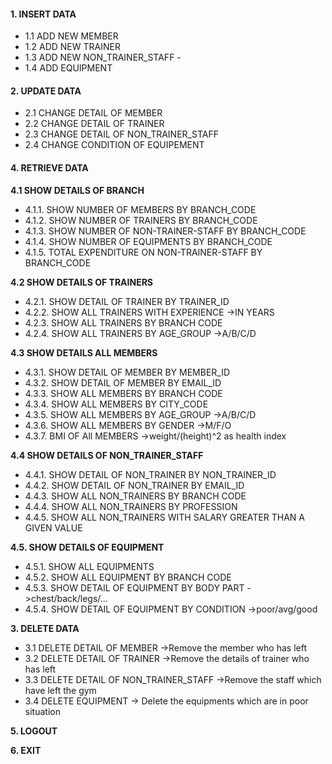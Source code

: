#### 1. INSERT DATA 
- 1.1 ADD NEW MEMBER     
- 1.2 ADD NEW TRAINER    
- 1.3 ADD NEW NON_TRAINER_STAFF -
- 1.4 ADD EQUIPMENT


#### 2. UPDATE DATA
- 2.1 CHANGE DETAIL OF MEMBER
- 2.2 CHANGE DETAIL OF TRAINER
- 2.3 CHANGE DETAIL OF NON_TRAINER_STAFF
- 2.4 CHANGE CONDITION OF EQUIPEMENT



#### 4. RETRIEVE DATA 

**4.1 SHOW DETAILS OF BRANCH**
  - 4.1.1. SHOW NUMBER OF MEMBERS BY BRANCH_CODE
  -  4.1.2. SHOW NUMBER OF TRAINERS BY BRANCH_CODE  
  -  4.1.3. SHOW NUMBER OF NON-TRAINER-STAFF BY BRANCH_CODE
  -  4.1.4. SHOW NUMBER OF EQUIPMENTS BY BRANCH_CODE
  -  4.1.5. TOTAL EXPENDITURE ON NON-TRAINER-STAFF BY BRANCH_CODE

**4.2 SHOW DETAILS OF TRAINERS** 
	
  -  4.2.1. SHOW DETAIL OF TRAINER BY TRAINER_ID
  -  4.2.2. SHOW ALL TRAINERS WITH EXPERIENCE   ->IN YEARS
  -  4.2.3. SHOW ALL TRAINERS BY BRANCH CODE  
  -  4.2.4. SHOW ALL TRAINERS BY AGE_GROUP     ->A/B/C/D

**4.3 SHOW DETAILS ALL MEMBERS**
  -  4.3.1. SHOW DETAIL OF MEMBER BY MEMBER_ID
  -  4.3.2. SHOW DETAIL OF MEMBER BY EMAIL_ID
  -  4.3.3. SHOW ALL MEMBERS BY BRANCH CODE
  -  4.3.4. SHOW ALL MEMBERS BY CITY_CODE
  -  4.3.5. SHOW ALL MEMBERS BY AGE_GROUP  ->A/B/C/D
  -  4.3.6. SHOW ALL MEMBERS BY GENDER     ->M/F/O
  -  4.3.7. BMI OF All MEMBERS             ->weight/(height)^2 as health index 


**4.4 SHOW DETAILS OF NON_TRAINER_STAFF**
  -   4.4.1. SHOW DETAIL OF NON_TRAINER BY NON_TRAINER_ID
  -   4.4.2. SHOW DETAIL OF NON_TRAINER BY EMAIL_ID
  -   4.4.3. SHOW ALL NON_TRAINERS BY BRANCH CODE
  -   4.4.4. SHOW ALL NON_TRAINERS BY PROFESSION
  -   4.4.5. SHOW ALL NON_TRAINERS WITH SALARY GREATER THAN A GIVEN VALUE

**4.5. SHOW DETAILS OF EQUIPMENT**
  -   4.5.1. SHOW ALL EQUIPMENTS
  -   4.5.2. SHOW ALL EQUIPMENT BY BRANCH CODE      
  -   4.5.3. SHOW DETAIL OF EQUIPMENT BY BODY PART  ->chest/back/legs/...
  -   4.5.4. SHOW DETAIL OF EQUIPMENT BY CONDITION  ->poor/avg/good


**3. DELETE DATA**
- 3.1 DELETE DETAIL OF MEMBER   ->Remove the member who has left
- 3.2 DELETE DETAIL OF TRAINER  ->Remove the details of trainer who has left
- 3.3 DELETE DETAIL OF NON_TRAINER_STAFF  ->Remove the staff which have left the gym
- 3.4 DELETE EQUIPMENT   -> Delete the equipments which are in poor situation


**5. LOGOUT**

**6. EXIT**
